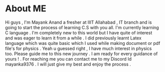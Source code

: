 # About ME 
Hi guys , 
I'm Mayank Anand a fresher at IIIT Allahabad , IT branch and is going to start the process of learning C.S with you all. 
I'm currently learning C language . 
I'm completely new to this world but I have quite of interest and was eager to learn it from a while .
I did previously learnt Latex language which was quite basic which I used while making document or pdf file's for physics . 
Yeah u guessed right , I have much interest in physics too.
Please guide me to this new journey . I am ready for every guidance of yours ! . 
For reaching me you can contact me to my Discord Id mayanka9376 .
I will just give my best and enjoy the process .
<!--
**AnandMayank/AnandMayank** is a ✨ _special_ ✨ repository because its `README.md` (this file) appears on your GitHub profile.

Here are some ideas to get you started:

- 🔭 I’m currently working on ...
- 🌱 I’m currently learning ...
- 👯 I’m looking to collaborate on ...
- 🤔 I’m looking for help with ...
- 💬 Ask me about ...
- 📫 How to reach me: ...
- 😄 Pronouns: ...
- ⚡ Fun fact: ...
-->
